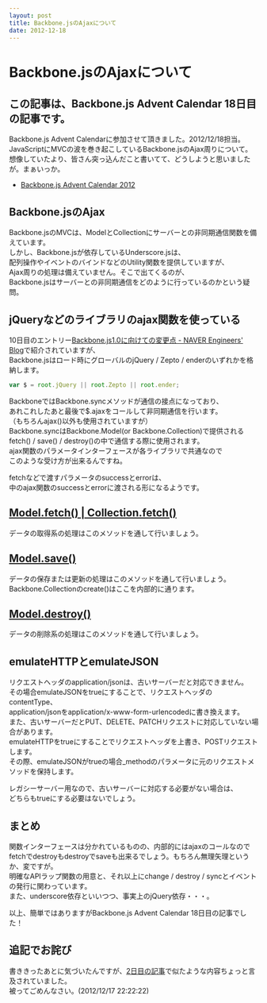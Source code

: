 ```yaml
---
layout: post
title: Backbone.jsのAjaxについて
date: 2012-12-18
---
```


# Backbone.jsのAjaxについて

## この記事は、Backbone.js Advent Calendar 18日目の記事です。

Backbone.js Advent Calendarに参加させて頂きました。2012/12/18担当。  
JavaScriptにMVCの波を巻き起こしているBackbone.jsのAjax周りについて。  
想像していたより、皆さん突っ込んだこと書いてて、どうしようと思いましたが。まぁいっか。  

- [Backbone.js Advent Calendar 2012](http://www.adventar.org/calendars/15)

## Backbone.jsのAjax

Backbone.jsのMVCは、ModelとCollectionにサーバーとの非同期通信関数を備えています。  
しかし、Backbone.jsが依存しているUnderscore.jsは、  
配列操作やイベントのバインドなどのUtility関数を提供していますが、  
Ajax周りの処理は備えていません。そこで出てくるのが、  
Backbone.jsはサーバーとの非同期通信をどのように行っているのかという疑問。  

## jQueryなどのライブラリのajax関数を使っている

10日目のエントリー[Backbone.js1.0に向けての変更点 - NAVER Engineers' Blog](http://tech.naver.jp/blog/?p=2342)で紹介されていますが、  
Backbone.jsはロード時にグローバルのjQuery / Zepto / enderのいずれかを格納します。  

```js
var $ = root.jQuery || root.Zepto || root.ender;
```

BackboneではBackbone.syncメソッドが通信の接点になっており、  
あれこれしたあと最後で$.ajaxをコールして非同期通信を行います。  
（もちろんajax()以外も使用されていますが）  
Backbone.syncはBackbone.Model(or Backbone.Collection)で提供される  
fetch() / save() / destroy()の中で通信する際に使用されます。  
ajax関数のパラメータインターフェースが各ライブラリで共通なので  
このような受け方が出来るんですね。  

fetchなどで渡すパラメータのsuccessとerrorは、  
中のajax関数のsuccessとerrorに渡される形になるようです。  

## [Model.fetch() | Collection.fetch()](https://github.com/enja-oss/Backbone/blob/master/docs/Model.md#fetch-modelfetchoptions-)

データの取得系の処理はこのメソッドを通して行いましょう。  

## [Model.save()](https://github.com/enja-oss/Backbone/blob/master/docs/Model.md#save-modelsaveattributes-options-)

データの保存または更新の処理はこのメソッドを通して行いましょう。  
Backbone.Collectionのcreate()はここを内部的に通ります。  

## [Model.destroy()](https://github.com/enja-oss/Backbone/blob/master/docs/Model.md#validate-modelvalidateattributes-)

データの削除系の処理はこのメソッドを通して行いましょう。  

## emulateHTTPとemulateJSON

リクエストヘッダのapplication/jsonは、古いサーバーだと対応できません。  
その場合emulateJSONをtrueにすることで、リクエストヘッダのcontentType、  
application/jsonをapplication/x-www-form-urlencodedに書き換えます。  
また、古いサーバーだとPUT、DELETE、PATCHリクエストに対応していない場合があります。  
emulateHTTPをtrueにすることでリクエストヘッダを上書き、POSTリクエストします。  
その際、emulateJSONがtrueの場合_methodのパラメータに元のリクエストメソッドを保持します。  

レガシーサーバー用なので、古いサーバーに対応する必要がない場合は、  
どちらもtrueにする必要はないでしょう。  

## まとめ

関数インターフェースは分かれているものの、内部的にはajaxのコールなので  
fetchでdestroyもdestroyでsaveも出来るでしょう。もちろん無理矢理というか、変ですが。  
明確なAPIラップ関数の用意と、それ以上にchange / destroy / syncとイベントの発行に関わっています。  
また、underscore依存といいつつ、事実上のjQuery依存・・・。  

以上、簡単ではありますがBackbone.js Advent Calendar 18日目の記事でした！  

## 追記でお詫び

書ききったあとに気づいたんですが、[2日目の記事](http://blog.mitsuruog.info/2012/12/backbonelocalstoragejsbackbonesync.html)で似たような内容ちょっと言及されていました。  
被ってごめんなさい。(2012/12/17 22:22:22)

